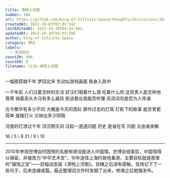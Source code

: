 ```yaml
---
title: 清明上河图
number: 184
url: https://github.com/King-of-Infinite-Space/thoughts/discussions/184
createdAt: 2021-10-05T02:01:54Z
lastEditedAt: 2022-10-30T04:43:50Z
updatedAt: 2022-10-30T04:43:50Z
author: King-of-Infinite-Space
category: 博文
labels:
  - 浅词拙句
countZH: 300
countEN: 0
filename: 2110-清明上河图
---
```


一幅图穿越千年
梦回北宋
生动似游戏画面
我身入其中

一千年前 人们过着怎样的生活
好汉们喝着什么酒 吃着什么肉
达官贵人是怎样地尊荣
骑着高头大马有多么威风
街谈巷议我能否听懂
风流词句是否为人传诵

古今繁华有多少不同
大概是今天的霓虹 换作过去的灯笼
灯影下的故事
是否曾更简单
煌煌灯火 又映出多少阴暗

河里的灯漂过千年
浮沉明灭间 泛起一道道问题
历史 是谁在写
问题 又由谁来解

16 / 5 \ 8
21 / 9 \ 10

---

2010年参观世博会时因预约名额有限没能进入中国馆。世博会结束后，中国馆得以保留，并被改为“中华艺术宫”。16年途径上海时故地重游，主要目标就是那里的“镇馆之宝”——巨幅动态版《清明上河图》。目睹之后深有感触，现场记下了一些句子，后来连缀成篇。最近整理旧文件时发掘了出来，修缮之后勉强发布。
<img src='https://count.lnfinite.space/post/35.svg?plus=1' width='0' height='0' />